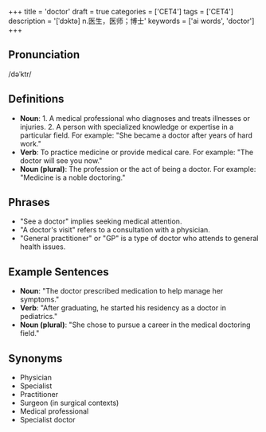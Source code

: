+++
title = 'doctor'
draft = true
categories = ['CET4']
tags = ['CET4']
description = '[ˈdɔktə] n.医生，医师；博士'
keywords = ['ai words', 'doctor']
+++

## Pronunciation
/dəˈktr/

## Definitions
- **Noun**: 1. A medical professional who diagnoses and treats illnesses or injuries. 2. A person with specialized knowledge or expertise in a particular field. For example: "She became a doctor after years of hard work."
- **Verb**: To practice medicine or provide medical care. For example: "The doctor will see you now."
- **Noun (plural)**: The profession or the act of being a doctor. For example: "Medicine is a noble doctoring."

## Phrases
- "See a doctor" implies seeking medical attention.
- "A doctor's visit" refers to a consultation with a physician.
- "General practitioner" or "GP" is a type of doctor who attends to general health issues.

## Example Sentences
- **Noun**: "The doctor prescribed medication to help manage her symptoms."
- **Verb**: "After graduating, he started his residency as a doctor in pediatrics."
- **Noun (plural)**: "She chose to pursue a career in the medical doctoring field."

## Synonyms
- Physician
- Specialist
- Practitioner
- Surgeon (in surgical contexts)
- Medical professional
- Specialist doctor
